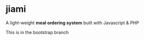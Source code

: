 jiami
=====

A light-weight **meal ordering system** built with Javascript &amp; PHP

This is in the bootstrap branch
